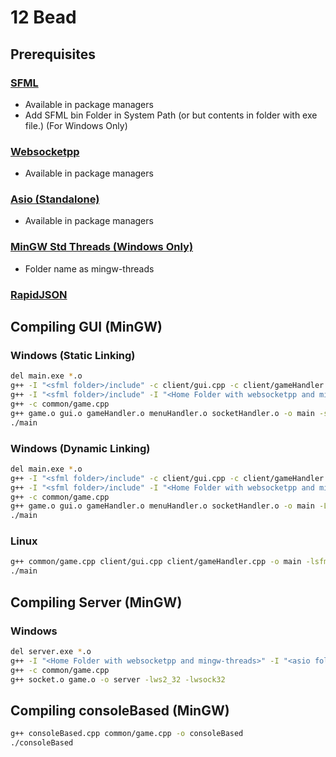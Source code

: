 # 12 Bead

## Prerequisites
### [SFML](https://www.sfml-dev.org/)
- Available in package managers
- Add SFML bin Folder in System Path (or but contents in folder with exe file.) (For Windows Only)
### [Websocketpp](https://github.com/zaphoyd/websocketpp)
- Available in package managers
### [Asio (Standalone)](https://github.com/chriskohlhoff/asio)
- Available in package managers
### [MinGW Std Threads (Windows Only)](https://github.com/meganz/mingw-std-threads)
- Folder name as mingw-threads
### [RapidJSON](https://rapidjson.org/index.html)

## Compiling GUI (MinGW)
### Windows (Static Linking)
```sh
del main.exe *.o
g++ -I "<sfml folder>/include" -c client/gui.cpp -c client/gameHandler.cpp -c client/menuHandler.cpp -D SFML_STATIC
g++ -I "<sfml folder>/include" -I "<Home Folder with websocketpp and mingw-threads>" -I "<asio folder>/include" -I "<rapidjson folder>/include" -c client/socketHandler.cpp -D SFML_STATIC
g++ -c common/game.cpp
g++ game.o gui.o gameHandler.o menuHandler.o socketHandler.o -o main -static -L "<sfml folder>/lib" -lsfml-audio-s -lsfml-graphics-s -lsfml-window-s -lsfml-system-s -lopenal32 -lflac -lvorbisenc -lvorbisfile -lvorbis -logg -lopengl32 -lfreetype -lwinmm -lgdi32 -lwsock32 -lws2_32
./main
```
### Windows (Dynamic Linking)
```sh
del main.exe *.o
g++ -I "<sfml folder>/include" -c client/gui.cpp -c client/gameHandler.cpp -c client/menuHandler.cpp
g++ -I "<sfml folder>/include" -I "<Home Folder with websocketpp and mingw-threads>" -I "<asio folder>/include" -I "<rapidjson folder>/include" -c client/socketHandler.cpp
g++ -c common/game.cpp
g++ game.o gui.o gameHandler.o menuHandler.o socketHandler.o -o main -L "<sfml folder>/lib" -lsfml-audio -lsfml-graphics -lsfml-window -lsfml-system -lwsock32 -lws2_32
./main
```
### Linux
```sh
g++ common/game.cpp client/gui.cpp client/gameHandler.cpp -o main -lsfml-graphics -lsfml-window -lsfml-system
./main
```

## Compiling Server (MinGW)
### Windows
```sh
del server.exe *.o
g++ -I "<Home Folder with websocketpp and mingw-threads>" -I "<asio folder>/include" -I "<rapidjson folder>/include" -c server/socket.cpp
g++ -c common/game.cpp
g++ socket.o game.o -o server -lws2_32 -lwsock32
```

## Compiling consoleBased (MinGW)
```sh
g++ consoleBased.cpp common/game.cpp -o consoleBased
./consoleBased
```